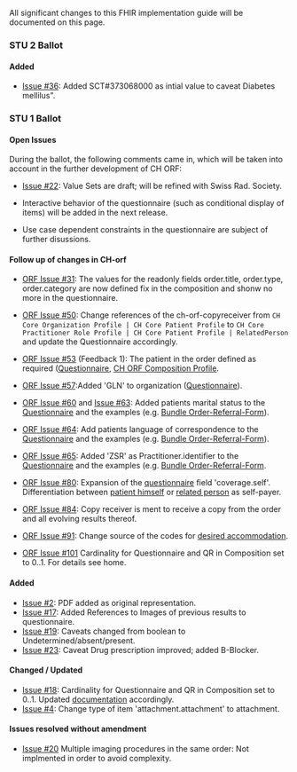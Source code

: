 
All significant changes to this FHIR implementation guide will be documented on this page.   


### STU 2 Ballot

#### Added
* [Issue #36](https://github.com/hl7ch/ch-rad-order/issues/36): Added  SCT#373068000 as intial value to caveat Diabetes mellilus".

### STU 1 Ballot

#### Open Issues
During the ballot, the following comments came in, which will be taken into account in the further development of CH ORF:

* [Issue #22](https://github.com/hl7ch/ch-rad-order/issues/22): Value Sets are draft; will be refined with Swiss Rad. Society. 

* Interactive behavior of the questionnaire (such as conditional display of items) will be added in the next release.

* Use case dependent constraints in the questionnaire are subject of further disussions.

#### Follow up of changes in CH-orf
* [ORF Issue #31](https://github.com/hl7ch/ch-rad-order/issues/31): The values for the readonly fields order.title, order.type, order.category are now defined fix in the composition and shonw no more in the questionnaire. 

* [ORF Issue #50](https://github.com/hl7ch/ch-rad-order/issues/50): Change references of the ch-orf-copyreceiver from `CH Core Organization Profile | CH Core Patient Profile` to `CH Core Practitioner Role Profile | CH Core Patient Profile | RelatedPerson` and update the Questionnaire accordingly.
   
* [ORF Issue #53](https://github.com/hl7ch/ch-rad-order/issues/53) (Feedback 1): The patient in the order defined as required ([Questionnaire](http://build.fhir.org/ig/hl7ch/ch-orf/Questionnaire-order-referral-form.html), [CH ORF Composition Profile](http://build.fhir.org/ig/hl7ch/ch-orf/StructureDefinition-ch-orf-composition.html).

* [ORF Issue #57](https://github.com/hl7ch/ch-rad-order/issues/57):Added 'GLN' to organization ([Questionnaire](http://build.fhir.org/ig/hl7ch/ch-orf/Questionnaire-order-referral-form.html)).

* [ORF Issue #60](https://github.com/hl7ch/ch-rad-order/issues/60) and [Issue #63](https://github.com/hl7ch/ch-rad-order/issues/63):   Added patients marital status to the [Questionnaire](http://build.fhir.org/ig/hl7ch/ch-orf/Questionnaire-order-referral-form.html) and the examples (e.g. [Bundle Order-Referral-Form](http://build.fhir.org/ig/hl7ch/ch-orf/Bundle-bundle-order-referral-form.html)).
    
* [ORF Issue #64](https://github.com/hl7ch/ch-rad-order/issues/64): Add patients language of correspondence to the [Questionnaire](http://build.fhir.org/ig/hl7ch/ch-orf/Questionnaire-order-referral-form.html) and the examples (e.g. [Bundle Order-Referral-Form](http://build.fhir.org/ig/hl7ch/ch-orf/Bundle-bundle-order-referral-form.html)).
  
* [ORF Issue #65](https://github.com/hl7ch/ch-rad-order/issues/65): Added 'ZSR' as Practitioner.identifier to the [Questionnaire](http://build.fhir.org/ig/hl7ch/ch-orf/Questionnaire-order-referral-form.html) and the examples (e.g. [Bundle Order-Referral-Form](http://build.fhir.org/ig/hl7ch/ch-orf/Bundle-bundle-order-referral-form.html).

* [ORF Issue #80](https://github.com/hl7ch/ch-rad-order/issues/80): Expansion of the [questionnaire](http://build.fhir.org/ig/hl7ch/ch-orf/Questionnaire-order-referral-form.html) field 'coverage.self'. Differentiation between [patient himself](http://build.fhir.org/ig/hl7ch/ch-orf/Coverage-CoverageSelfPatient.html) or [related person](http://build.fhir.org/ig/hl7ch/ch-orf/Coverage-CoverageSelfRelatedPerson.html) as self-payer.

* [ORF Issue #84](https://github.com/hl7ch/ch-rad-order/issues/84): Copy receiver is ment to receive a copy from the order and all evolving results thereof.

* [ORF Issue #91](https://github.com/hl7ch/ch-rad-order/issues/91): Change source of the codes for [desired accommodation](http://build.fhir.org/ig/hl7ch/ch-orf/ValueSet-ch-orf-vs-desiredaccommodation.html).

* [ORF Issue #101](https://github.com/hl7ch/ch-rad-order/issues/101) Cardinality for Questionnaire and QR in Composition set to 0..1. For details see home.

#### Added
* [Issue #2](https://github.com/hl7ch/ch-rad-order/issues/2): PDF added as original representation.
* [Issue #17](https://github.com/hl7ch/ch-rad-order/issues/17): Added References to Images of previous results to questionnaire.
* [Issue #19](https://github.com/hl7ch/ch-rad-order/issues/19): Caveats changed from boolean to Undetermined/absent/present.
* [Issue #23](https://github.com/hl7ch/ch-rad-order/issues/23): Caveat Drug prescription improved; added B-Blocker.

#### Changed / Updated
* [Issue #18](https://github.com/hl7ch/ch-rad-order/issues/18): Cardinality for Questionnaire and QR in Composition set to 0..1. Updated [documentation](http://fhir.ch/ighttp://build.fhir.org/ig/hl7ch/ch-orf/index.html) accordingly.
* [Issue #4](https://github.com/hl7ch/ch-rad-order/issues/4): Change type of item 'attachment.attachment' to attachment.

#### Issues resolved without amendment
 * [Issue #20](https://github.com/hl7ch/ch-rad-order/issues/20) Multiple imaging procedures in the same order: Not implmented in order to avoid complexity. 